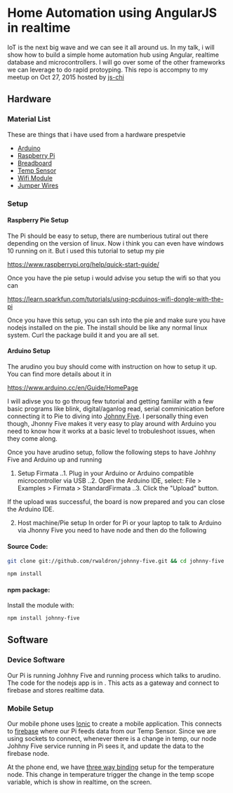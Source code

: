 # Home Automation using AngularJS in realtime 
 IoT is the next big wave and we can see it all around us. In my talk, i will show how to build a simple home automation hub using Angular, realtime database and microcontrollers. I will go over some of the other frameworks we can leverage to do rapid protoyping.
 This repo is accompny to my meetup on Oct 27, 2015 hosted by [js-chi](http://www.meetup.com/js-chi/events/225146363/)
## Hardware
 ### Material List
 These are things that i have used from a hardware prespetvie
* [Arduino](https://www.sparkfun.com/products/12757)
* [Raspberry Pi](https://www.sparkfun.com/products/12994)
* [Breadboard](https://www.sparkfun.com/products/12002)
* [Temp Sensor](https://www.sparkfun.com/products/10988)
* [Wifi Module](https://www.sparkfun.com/products/11713)
* [Jumper Wires](https://www.sparkfun.com/products/9194)
### Setup
#### Raspberry Pie Setup
The Pi should be easy to setup, there are numberious tutiral out there depending on the version of linux. Now i think you can even have windows 10 running on it. But i used this tutorial to setup my pie

https://www.raspberrypi.org/help/quick-start-guide/

Once you have the pie setup i would advise you setup the wifi so that you can 

https://learn.sparkfun.com/tutorials/using-pcduinos-wifi-dongle-with-the-pi

Once you have this setup, you can ssh into the pie and make sure you have nodejs installed on the pie. The install should be like any normal linux system. Curl the package build it and you are all set.

#### Arduino Setup
The arudino you buy should come with instruction on how to setup it up. You can find more details about it in 

https://www.arduino.cc/en/Guide/HomePage

I will adivse you to go throug few tutorial and getting famiilar with a few basic programs like blink, digital/aganlog read, serial comminication before connecting it to Pie to diving into [Johnny Five](http://johnny-five.io/). I personally thing even though, Jhonny Five makes it very easy to play around with Arduino you need to know how it works at a basic level to trobuleshoot issues, when they come along.

Once you have arudino setup, follow the following steps to have Johhny Five and Arduino up and running
1. Setup Firmata
..1. Plug in your Arduino or Arduino compatible microcontroller via USB
..2. Open the Arduino IDE, select: File > Examples > Firmata > StandardFirmata
..3. Click the "Upload" button.

If the upload was successful, the board is now prepared and you can close the Arduino IDE.

2. Host machine/Pie setup
In order for Pi or your laptop to talk to Arduino via Jhonny Five you need to have node and then do the following
#### Source Code:

``` bash
git clone git://github.com/rwaldron/johnny-five.git && cd johnny-five

npm install
```

#### npm package:

Install the module with:

```bash
npm install johnny-five
```
## Software
### Device Software
Our Pi is running Johhny Five and running process which talks to arudino. The code for the nodejs app is in . This acts as a gateway and connect to firebase and stores realtime data.

### Mobile Setup
Our mobile phone uses [Ionic](http://ionic.io) to create a mobile application. This connects to [firebase](http://firebase.com) where our Pi feeds data from our Temp Sensor. Since we are using sockets to connect, whenever there is a change in temp, our node Johhny Five service running in Pi sees it, and update the data to the firebase node. 

At the phone end, we have [three way binding](https://www.firebase.com/blog/2013-10-04-firebase-angular-data-binding.html) setup for the temperature node. This change in temperature trigger the change in the temp scope variable, which is show in realtime, on the screen.


